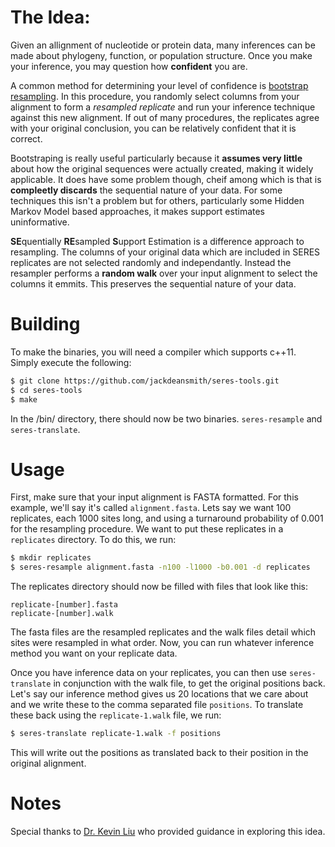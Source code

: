 # The Idea: 
Given an allignment of nucleotide or protein data, many inferences can be made
about phylogeny, function, or population structure. Once you make your
inference, you may question how **confident** you are.

A common method for determining your level of confidence is [bootstrap
resampling](http://en.wikipedia.org/wiki/Bootstrapping_%28statistics%29). 
In this procedure, you randomly select columns from your alignment to form a 
*resampled replicate* and run your inference technique against this new alignment. 
If out of many procedures, the replicates agree with your original conclusion, 
you can be relatively confident that it is correct. 


Bootstraping is really useful particularly because it **assumes very little** about
how the original sequences were actually created, making it widely applicable.
It does have some problem though, cheif among which is that is **compleetly
discards** the sequential nature of your data. For some techniques this isn't a
problem but for others, particularly some Hidden Markov Model based approaches,
it makes support estimates uninformative.

**SE**quentially **RE**sampled **S**upport Estimation is a difference approach
to resampling. The columns of your original data which are included in SERES replicates are not selected randomly and independantly. Instead the resampler performs a 
**random walk** over your input alignment to select the columns it emmits. This preserves the sequential nature of your data.

# Building

To make the binaries, you will need a compiler which supports c++11. Simply
execute the following:


```bash
$ git clone https://github.com/jackdeansmith/seres-tools.git
$ cd seres-tools
$ make
```

In the /bin/ directory, there should now be two binaries. `seres-resample` and
`seres-translate`.

# Usage

First, make sure that your input alignment is FASTA formatted. For this example,
we'll say it's called `alignment.fasta`. Lets say we want 100 replicates, each
1000 sites long, and using a turnaround probability of 0.001 for the resampling
procedure. We want to put these replicates in a `replicates` directory. To do this, we run:

```bash
$ mkdir replicates
$ seres-resample alignment.fasta -n100 -l1000 -b0.001 -d replicates
```

The replicates directory should now be filled with files that look like this:
```
replicate-[number].fasta
replicate-[number].walk
```

The fasta files are the resampled replicates and the walk files detail which
sites were resampled in what order. Now, you can run whatever inference method
you want on your replicate data.

Once you have inference data on your replicates, you can then use
`seres-translate` in conjunction with the walk file, to get the original
positions back. Let's say our inference method gives us 20 locations that we
care about and we write these to the comma separated file `positions`. 
To translate these back using the `replicate-1.walk` file, we run:

```bash
$ seres-translate replicate-1.walk -f positions 
```

This will write out the positions as translated back to their position in the
original alignment.

# Notes

Special thanks to [Dr. Kevin Liu](https://www.cse.msu.edu/~kjl/) who provided guidance in exploring this
idea.

